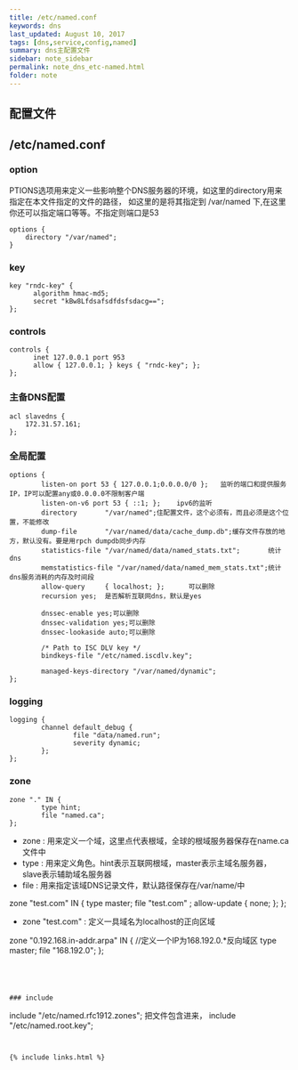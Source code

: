 ```yaml
---
title: /etc/named.conf
keywords: dns 
last_updated: August 10, 2017
tags: [dns,service,config,named]
summary: dns主配置文件
sidebar: note_sidebar
permalink: note_dns_etc-named.html
folder: note 
---
```


## 配置文件

## /etc/named.conf

### option
PTIONS选项用来定义一些影响整个DNS服务器的环境，如这里的directory用来指定在本文件指定的文件的路径，
如这里的是将其指定到 /var/named 下,在这里你还可以指定端口等等。不指定则端口是53 

```
options {
    directory "/var/named";
}
```

### key
```
key "rndc-key" {
      algorithm hmac-md5;
      secret "kBw8Lfdsafsdfdsfsdacg==";
};
```
### controls
```
controls {
      inet 127.0.0.1 port 953
      allow { 127.0.0.1; } keys { "rndc-key"; };
};
```

### 主备DNS配置
```
acl slavedns { 
    172.31.57.161;
};
```
### 全局配置
```
options { 
        listen-on port 53 { 127.0.0.1;0.0.0.0/0 };   监听的端口和提供服务IP，IP可以配置any或0.0.0.0不限制客户端
        listen-on-v6 port 53 { ::1; };    ipv6的监听
        directory       "/var/named";住配置文件，这个必须有，而且必须是这个位置，不能修改
        dump-file       "/var/named/data/cache_dump.db";缓存文件存放的地方，默认没有。要是用rpch dumpdb同步内存
        statistics-file "/var/named/data/named_stats.txt";       统计dns
        memstatistics-file "/var/named/data/named_mem_stats.txt";统计dns服务消耗的内存及时间段
        allow-query     { localhost; };      可以删除
        recursion yes;  是否解析互联网dns，默认是yes

        dnssec-enable yes;可以删除
        dnssec-validation yes;可以删除
        dnssec-lookaside auto;可以删除

        /* Path to ISC DLV key */
        bindkeys-file "/etc/named.iscdlv.key";

        managed-keys-directory "/var/named/dynamic";
};
```


### logging
```
logging {
        channel default_debug {
                file "data/named.run";
                severity dynamic;
        };
};
```

### zone
```
zone "." IN { 
        type hint;
        file "named.ca";
};
```
* zone : 用来定义一个域，这里点代表根域，全球的根域服务器保存在name.ca文件中   
* type : 用来定义角色。hint表示互联网根域，master表示主域名服务器，slave表示辅助域名服务器   
* file : 用来指定该域DNS记录文件，默认路径保存在/var/name/中   

zone "test.com" IN {
    type master;
    file "test.com" ;
    allow-update { none; };
};

* zone "test.com" :  定义一具域名为localhost的正向区域

zone "0.192.168.in-addr.arpa" IN { //定义一个IP为168.192.0.*反向域区
type master;
file "168.192.0";
};
```




### include
```
include "/etc/named.rfc1912.zones";    把文件包含进来，
include "/etc/named.root.key";
```


{% include links.html %}

